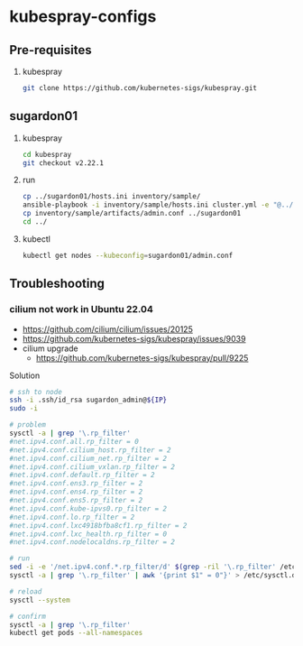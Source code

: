 # kubespray-configs

## Pre-requisites

1. kubespray
   ```bash
   git clone https://github.com/kubernetes-sigs/kubespray.git
   ```
## sugardon01

1. kubespray
   ```bash
   cd kubespray
   git checkout v2.22.1
   ```
1. run
   ```bash
   cp ../sugardon01/hosts.ini inventory/sample/
   ansible-playbook -i inventory/sample/hosts.ini cluster.yml -e "@../sugardon01/values.yaml" --skip-tags "kube-proxy" --become -vvv
   cp inventory/sample/artifacts/admin.conf ../sugardon01
   cd ../
   ```
1. kubectl
   ```bash
   kubectl get nodes --kubeconfig=sugardon01/admin.conf
   ```

## Troubleshooting

### cilium not work in Ubuntu 22.04

- https://github.com/cilium/cilium/issues/20125
- https://github.com/kubernetes-sigs/kubespray/issues/9039
- cilium upgrade
  - https://github.com/kubernetes-sigs/kubespray/pull/9225

Solution

```bash
# ssh to node
ssh -i .ssh/id_rsa sugardon_admin@${IP}
sudo -i

# problem
sysctl -a | grep '\.rp_filter'
#net.ipv4.conf.all.rp_filter = 0
#net.ipv4.conf.cilium_host.rp_filter = 2
#net.ipv4.conf.cilium_net.rp_filter = 2
#net.ipv4.conf.cilium_vxlan.rp_filter = 2
#net.ipv4.conf.default.rp_filter = 2
#net.ipv4.conf.ens3.rp_filter = 2
#net.ipv4.conf.ens4.rp_filter = 2
#net.ipv4.conf.ens5.rp_filter = 2
#net.ipv4.conf.kube-ipvs0.rp_filter = 2
#net.ipv4.conf.lo.rp_filter = 2
#net.ipv4.conf.lxc4918bfba8cf1.rp_filter = 2
#net.ipv4.conf.lxc_health.rp_filter = 0
#net.ipv4.conf.nodelocaldns.rp_filter = 2

# run
sed -i -e '/net.ipv4.conf.*.rp_filter/d' $(grep -ril '\.rp_filter' /etc/sysctl.d/ /usr/lib/sysctl.d/)
sysctl -a | grep '\.rp_filter' | awk '{print $1" = 0"}' > /etc/sysctl.d/1000-cilium.conf

# reload
sysctl --system

# confirm
sysctl -a | grep '\.rp_filter'
kubectl get pods --all-namespaces
```
